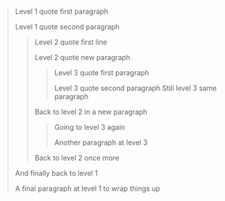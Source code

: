 > Level 1 quote first paragraph
>
> Level 1 quote second paragraph
>> Level 2 quote first line
>>
>> Level 2 quote new paragraph
>>> Level 3 quote first paragraph
>>>
>>> Level 3 quote second paragraph
>>> Still level 3 same paragraph
>>
>> Back to level 2 in a new paragraph
>>> Going to level 3 again
>>>
>>> Another paragraph at level 3
>>
>> Back to level 2 once more
>
> And finally back to level 1
>
> A final paragraph at level 1 to wrap things up
